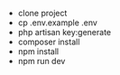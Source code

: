- clone project
- cp .env.example .env
- php artisan key:generate
- composer install
- npm install
- npm run dev
